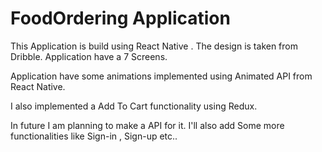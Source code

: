 # FoodOrdering Application 

This Application is build using React Native . The design is taken from Dribble. Application have a 7 Screens.


Application have some animations implemented using Animated API from React Native.


I also implemented a Add To Cart functionality using Redux.


In future I am planning to make a API for it. I'll also add Some more functionalities like Sign-in , Sign-up etc..


